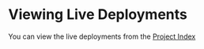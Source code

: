 # Viewing Live Deployments

You can view the live deployments from the [Project Index](https://brsikinci.github.io/odin-project-solutions/)
